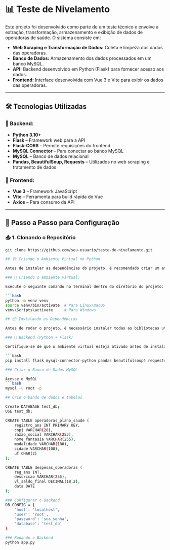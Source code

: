 # 📊 Teste de Nivelamento

Este projeto foi desenvolvido como parte de um teste técnico e envolve a extração, transformação, armazenamento e exibição de dados de operadoras de saúde. O sistema consiste em:

- **Web Scraping e Transformação de Dados:** Coleta e limpeza dos dados das operadoras.
- **Banco de Dados:** Armazenamento dos dados processados em um banco MySQL.
- **API:** Backend desenvolvido em Python (Flask) para fornecer acesso aos dados.
- **Frontend:** Interface desenvolvida com Vue 3 e Vite para exibir os dados das operadoras.

---

## 🛠 **Tecnologias Utilizadas**

### 📌 Backend:

- **Python 3.10+**
- **Flask** – Framework web para a API
- **Flask-CORS** – Permite requisições do frontend
- **MySQL Connector** – Para conectar ao banco MySQL
- **MySQL** – Banco de dados relacional
- **Pandas, BeautifulSoup, Requests** – Utilizados no web scraping e tratamento de dados

### 🎨 Frontend:

- **Vue 3** – Framework JavaScript
- **Vite** – Ferramenta para build rápida do Vue
- **Axios** – Para consumo da API

---

## 🚀 **Passo a Passo para Configuração**

### 📥 **1. Clonando o Repositório**

````bash
git clone https://github.com/seu-usuario/teste-de-nivelamento.git

## 🏗️ Criando o Ambiente Virtual no Python

Antes de instalar as dependências do projeto, é recomendado criar um ambiente virtual para evitar conflitos entre pacotes.

### 📌 Criando o ambiente virtual:

Execute o seguinte comando no terminal dentro do diretório do projeto:

```bash
python -m venv venv
source venv/bin/activate  # Para Linux/macOS
venv\Scripts\activate     # Para Windows

## 📦 Instalando as Dependências

Antes de rodar o projeto, é necessário instalar todas as bibliotecas utilizadas no backend e no frontend(npm install).

### 🔹 Backend (Python + Flask)

Certifique-se de que o ambiente virtual esteja ativado antes de instalar as dependências.

```bash
pip install flask mysql-connector-python pandas beautifulsoup4 requests flask-cors

### Criar o Banco de Dados MySQL

Acesse o MySQL
```bash
mysql -u root -p

## Crie o bando de dados e tabelas

Create DATABASE test_db;
USE test_db;

CREATE TABLE operadoras_plano_saude (
    registro_ans INT PRIMARY KEY,
    cnpj VARCHAR(20),
    razao_social VARCHAR(255),
    nome_fantasia VARCHAR(255),
    modalidade VARCHAR(100),
    cidade VARCHAR(100),
    uf CHAR(2)
);

CREATE TABLE despesas_operadoras (
    reg_ans INT,
    descricao VARCHAR(255),
    vl_saldo_final DECIMAL(18,2),
    data DATE
);

### Configurar o Backend
DB_CONFIG = {
    'host': 'localhost',
    'user': 'root',
    'password': 'sua_senha',
    'database': 'test_db'
}

### Rodando o Backend
python app.py
````
